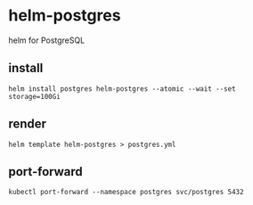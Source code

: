 # helm-postgres

helm for PostgreSQL

## install
```shell script
helm install postgres helm-postgres --atomic --wait --set storage=100Gi
```

## render
```shell script
helm template helm-postgres > postgres.yml
```

## port-forward
```shell script
kubectl port-forward --namespace postgres svc/postgres 5432
```
